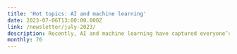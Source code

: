 ```yaml
---
title: 'Hot topics: AI and machine learning'
date: 2023-07-06T13:00:00.000Z
link: /newsletter/july-2023/
description: Recently, AI and machine learning have captured everyone’s attention in the industry. The ability to quickly obtain insights through data and then immediately utilize that knowledge is helping accelerate technology advancements across all industries.
monthly: 76
---
```

